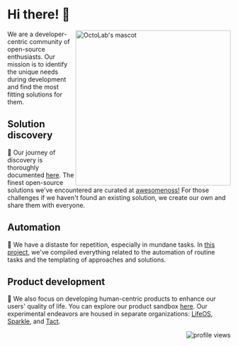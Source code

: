 # Hi there! 👋

<a href="https://www.octolab.org/" target="_blank">  
  <img align="right" width="350" alt="OctoLab's mascot"  
       src="https://cdn.octolab.org/geek/octolab.png" />  
</a>

We are a developer-centric community of open-source enthusiasts.
Our mission is to identify the unique needs during development and
find the most fitting solutions for them.

## Solution discovery

🔭 Our journey of discovery is thoroughly documented [here][Octospot].
The finest open-source solutions we've encountered are curated
at [awesomenoss!][] For those challenges if we haven't found
an existing solution, we create our own and share them with everyone.

## Automation

🤖 We have a distaste for repetition, especially in mundane tasks.
In [this project][Octomation], we've compiled everything related to
the automation of routine tasks and the templating of approaches and
solutions.

## Product development

🎁 We also focus on developing human-centric products to enhance
our users' quality of life. You can explore our product sandbox
[here][Octopods]. Our experimental endeavors are housed in separate
organizations: [LifeOS][], [Sparkle][], and [Tact][].

[awesomenoss!]: https://awesomenoss.octolab.org/
[Octomation]:   https://github.com/octomation
[Octopods]:     https://github.com/octopot
[Octospot]:     https://github.com/under-the-hood
[LifeOS]:       https://github.com/lifeosm
[Tact]:         https://github.com/tact-app
[Sparkle]:      https://github.com/withsparkle

<img align="right" alt="profile views"
     src="https://komarev.com/ghpvc/?username=octolab&label=views&color=grey" />
